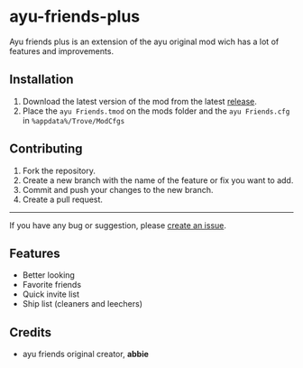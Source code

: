 # ayu-friends-plus

Ayu friends plus is an extension of the ayu original mod wich has a lot of features and improvements.

## Installation
1. Download the latest version of the mod from the latest [release](https://github.com/Curvu/ayu-friends-plus/releases/latest).
2. Place the `ayu Friends.tmod` on the mods folder and the `ayu Friends.cfg` in `%appdata%/Trove/ModCfgs`

## Contributing
1. Fork the repository.
2. Create a new branch with the name of the feature or fix you want to add.
3. Commit and push your changes to the new branch.
4. Create a pull request.

---

If you have any bug or suggestion, please [create an issue](https://github.com/Curvu/ayu-friends-plus/issues).

## Features
- Better looking
- Favorite friends
- Quick invite list
- Ship list (cleaners and leechers)

## Credits
- ayu friends original creator, **abbie**
